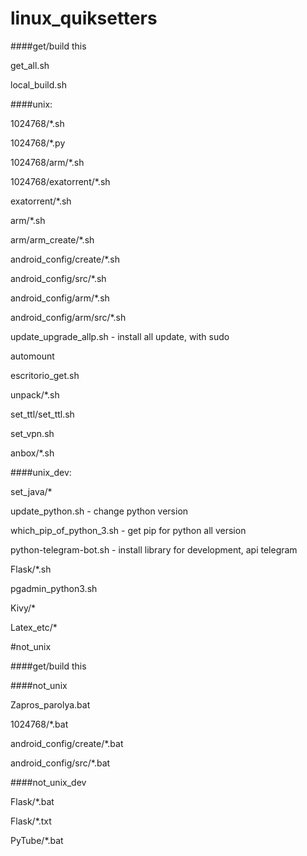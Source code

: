 # linux_quiksetters

####get/build this

get_all.sh

local_build.sh

####unix:

1024768/*.sh

1024768/*.py

1024768/arm/*.sh

1024768/exatorrent/*.sh

exatorrent/*.sh

arm/*.sh

arm/arm_create/*.sh

android_config/create/*.sh

android_config/src/*.sh

android_config/arm/*.sh

android_config/arm/src/*.sh

update_upgrade_allp.sh - install all update, with sudo

automount

escritorio_get.sh

unpack/*.sh

set_ttl/set_ttl.sh

set_vpn.sh

anbox/*.sh

####unix_dev:

set_java/*

update_python.sh - change python version

which_pip_of_python_3.sh - get pip for python all version

python-telegram-bot.sh - install library for development, api telegram

Flask/*.sh

pgadmin_python3.sh

Kivy/*

Latex_etc/*

#not_unix

####get/build this

####not_unix

Zapros_parolya.bat

1024768/*.bat

android_config/create/*.bat

android_config/src/*.bat

####not_unix_dev

Flask/*.bat

Flask/*.txt

PyTube/*.bat
